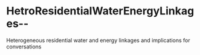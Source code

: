HetroResidentialWaterEnergyLinkages--
=====================================

Heterogeneous residential water and energy linkages and implications for conversations 
